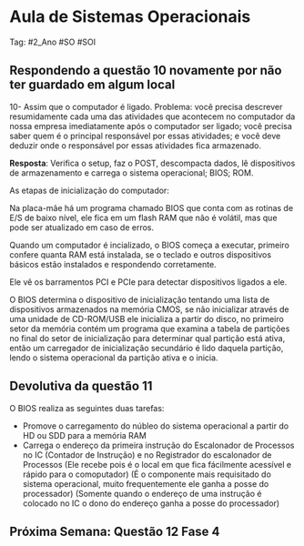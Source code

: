 # Aula de Sistemas Operacionais

Tag: #2_Ano #SO #SOI

## Respondendo a questão 10 novamente por não ter guardado em algum local

10- Assim que o computador é ligado. Problema: você precisa descrever resumidamente cada uma das atividades que acontecem no computador da nossa empresa imediatamente após o computador ser ligado; você precisa saber quem é o principal responsável por essas atividades; e você deve deduzir onde o responsável por essas atividades fica armazenado.

**Resposta**: Verifica o setup, faz o POST, descompacta dados, lê dispositivos de armazenamento e carrega o sistema operacional; BIOS; ROM.

As etapas de inicialização do computador:

Na placa-mãe há um programa chamado BIOS que conta com as rotinas de E/S de baixo nível, ele fica em um flash RAM que não é volátil, mas que pode ser atualizado em caso de erros.

Quando um computador é incializado, o BIOS começa a executar, primeiro confere quanta RAM está instalada, se o teclado e outros dispositivos básicos estão instalados e respondendo corretamente.

Ele vê os barramentos PCI e PCIe para detectar dispositivos ligados a ele.

O BIOS determina o dispositivo de inicialização tentando uma lista de dispositivos armazenados na memória CMOS, se não inicializar através de uma unidade de CD-ROM/USB ele inicializa a partir do disco, no primeiro setor da memória contém um programa que examina a tabela de partições no final do setor de inicialização para determinar qual partição está ativa, então um carregador de inicialização secundário é lido daquela partição, lendo o sistema operacional da partição ativa e o inicia.

## Devolutiva da questão 11

O BIOS realiza as seguintes duas tarefas:

* Promove o carregamento do núbleo do sistema operacional a partir do HD ou SDD para a memória RAM
* Carrega o endereço da primeira instrução do Escalonador de Processos no IC (Contador de Instrução) e no Registrador do escalonador de Processos (Ele recebe pois é o local em que fica fácilmente acessível e rápido para o comoputador) (É o componente mais requisitado do sistema operacional, muito frequentemente ele ganha a posse do processador) (Somente quando o endereço de uma instrução é colocado no IC o dono do endereço ganha a posse do processador)

## Próxima Semana: Questão 12 Fase 4
